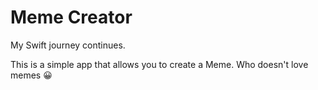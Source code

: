 Meme Creator
==================
My Swift journey continues.

This is a simple app that allows you to create a Meme. Who doesn't love memes 😀    
